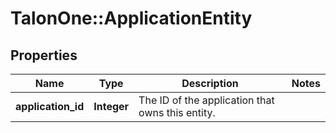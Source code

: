 # TalonOne::ApplicationEntity

## Properties
Name | Type | Description | Notes
------------ | ------------- | ------------- | -------------
**application_id** | **Integer** | The ID of the application that owns this entity. | 


